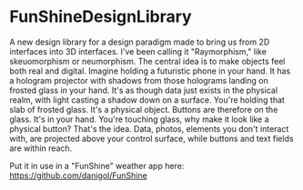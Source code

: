 # FunShineDesignLibrary
A new design library for a design paradigm made to bring us from 2D interfaces into 3D interfaces. I've been calling it "Raymorphism," like skeuomorphism or neumorphism. 
The central idea is to make objects feel both real and digital. 
Imagine holding a futuristic phone in your hand. It has a hologram projector with shadows from those holograms landing on frosted glass in your hand. It's as though data just exists in the physical realm, with light casting a shadow down on a surface. 
You're holding that slab of frosted glass. It's a physical object. Buttons are therefore _on_ the glass. It's in your hand. You're touching glass, why make it look like a physical button? 
That's the idea. Data, photos, elements you don't interact with, are projected above your control surface, while buttons and text fields are within reach.

Put it in use in a "FunShine" weather app here: https://github.com/danigol/FunShine
